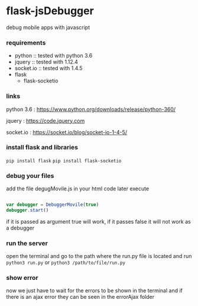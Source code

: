# flask-jsDebugger
debug mobile apps with javascript

### requirements

* python :: tested with python 3.6
* jquery :: tested with 1.12.4
* socket.io :: tested with 1.4.5
* flask
  * flask-socketio
 
### links
python 3.6 : https://www.python.org/downloads/release/python-360/

jquery : https://code.jquery.com

socket.io : https://socket.io/blog/socket-io-1-4-5/
  
### install flask and libraries

`pip install flask`
`pip install flask-socketio`

### debug your files

add the file degugMovile.js in your html code later execute
```javascript

var debugger = DebuggerMovile(true)
debugger.start()

```

if it is passed as argument true will work, if it passes false it will not work as a debugger

### run the server

open the terminal and go to the path where the run.py file is located and run
`python3 run.py` or `python3 /path/to/file/run.py`

### show error

now we just have to wait for the errors to be shown in the terminal and if there is an ajax error they can be seen in the errorAjax folder


